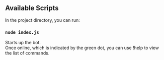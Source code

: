 ## Available Scripts

In the project directory, you can run:

### `node index.js`

Starts up the bot.<br />
Once online, which is indicated by the green dot, you can use !help to view the list of commands.